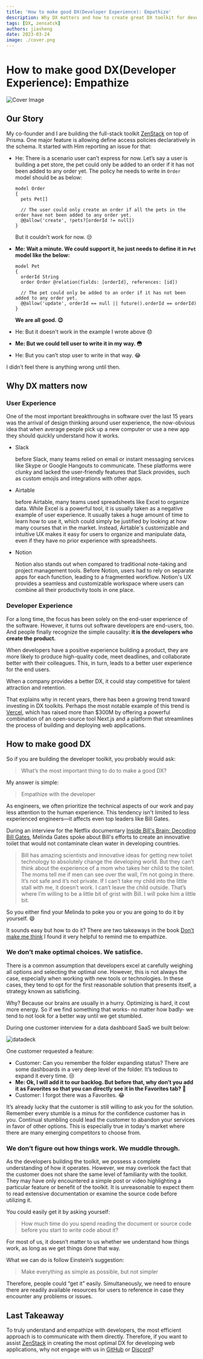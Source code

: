 ```yaml
---
title: 'How to make good DX(Developer Experience): Empathize'
description: Why DX matters and how to create great DX toolkit for developers.
tags: [DX, zensatck]
authors: jiasheng
date: 2023-03-24
image: ./cover.png
---
```


# How to make good DX(Developer Experience): Empathize

![Cover Image](cover.png)

## Our Story

My co-founder and I are building the full-stack toolkit [ZenStack](https://zenstack.dev) on top of Prisma. One major feature is allowing define access policies declaratively in the schema. It started with Him reporting an issue for that:

<!--truncate-->

-   He: There is a scenario user can’t express for now. Let’s say a user is building a pet store, the pet could only be added to an order if it has not been added to any order yet. The policy he needs to write in `Order` model should be as below:

    ```zmodel
    model Order
    {
      pets Pet[]

      // The user could only create an order if all the pets in the order have not been added to any order yet.
      @@allow('create', !pets?[orderId != null])
    }
    ```

    But it couldn’t work for now. 😒

-   **Me: Wait a minute. We could support it, he just needs to define it in `Pet` model like the below:**

    ```zmodel
    model Pet
    {
      orderId String
      order Order @relation(fields: [orderId], references: [id])

      // The pet could only be added to an order if it has not been added to any order yet.
      @@allow('update', orderId == null || future().orderId == orderId)
    }
    ```

    **We are all good. 😉**

-   He: But it doesn't work in the example I wrote above 😞

-   **Me: But we could tell user to write it in my way. 😳**

-   He: But you can’t stop user to write in that way. 😂

I didn’t feel there is anything wrong until then.

## Why DX matters now

### User Experience

One of the most important breakthroughs in software over the last 15 years was the arrival of design thinking around user experience, the now-obvious idea that when average people pick up a new computer or use a new app they should quickly understand how it works.

-   Slack

    before Slack, many teams relied on email or instant messaging services like Skype or Google Hangouts to communicate. These platforms were clunky and lacked the user-friendly features that Slack provides, such as custom emojis and integrations with other apps.

-   Airtable

    before Airtable, many teams used spreadsheets like Excel to organize data. While Excel is a powerful tool, it is usually taken as a negative example of user experience. It usually takes a huge amount of time to learn how to use it, which could simply be justified by looking at how many courses that in the market. Instead, Airtable's customizable and intuitive UX makes it easy for users to organize and manipulate data, even if they have no prior experience with spreadsheets.

-   Notion

    Notion also stands out when compared to traditional note-taking and project management tools. Before Notion, users had to rely on separate apps for each function, leading to a fragmented workflow. Notion's UX provides a seamless and customizable workspace where users can combine all their productivity tools in one place.

### Developer Experience

For a long time, the focus has been solely on the end-user experience of the software. However, it turns out software developers are end-users, too. And people finally recognize the simple causality: **it is the developers who create the product.**

When developers have a positive experience building a product, they are more likely to produce high-quality code, meet deadlines, and collaborate better with their colleagues. This, in turn, leads to a better user experience for the end users.

When a company provides a better DX, it could stay competitive for talent attraction and retention.

That explains why in recent years, there has been a growing trend toward investing in DX toolkits. Perhaps the most notable example of this trend is [Vercel](https://vercel.com/), which has raised more than $300M by offering a powerful combination of an open-source tool Next.js and a platform that streamlines the process of building and deploying web applications.

## How to make good DX

So if you are building the developer toolkit, you probably would ask:

> What’s the most important thing to do to make a good DX?

My answer is simple:

> Empathize with the developer

As engineers, we often prioritize the technical aspects of our work and pay less attention to the human experience. This tendency isn't limited to less experienced engineers—it affects even top leaders like Bill Gates.

During an interview for the Netflix documentary [Inside Bill's Brain: Decoding Bill Gates](https://www.netflix.com/gb/title/80184771), Melinda Gates spoke about Bill's efforts to create an innovative toilet that would not contaminate clean water in developing countries.

> Bill has amazing scientists and innovative ideas for getting new toilet technology to absolutely change the developing world. But they can’t think about the experience of a mom who takes her child to the toilet. The moms tell me if men can see over the wall, I’m not going in there. It’s not safe and it’s not private. If I can’t take my child into the little stall with me, it doesn’t work. I can’t leave the child outside. That’s where I’m willing to be a little bit of grist with Bill. I will poke him a little bit.

So you either find your Melinda to poke you or you are going to do it by yourself. 😄

It sounds easy but how to do it? There are two takeaways in the book [Don’t make me think](https://sensible.com/dont-make-me-think/) I found it very helpful to remind me to empathize.

### We don’t make optimal choices. We satisfice.

There is a common assumption that developers excel at carefully weighing all options and selecting the optimal one. However, this is not always the case, especially when working with new tools or technologies. In these cases, they tend to opt for the first reasonable solution that presents itself, a strategy known as satisficing.

Why? Because our brains are usually in a hurry. Optimizing is hard, it cost more energy. So if we find something that works- no matter how badly- we tend to not look for a better way until we get stumbled.

During one customer interview for a data dashboard SaaS we built below:

![datadeck](https://user-images.githubusercontent.com/16688722/227601364-c433d64f-1392-4ff0-8946-72d40577d497.png)

One customer requested a feature:

-   Customer: Can you remember the folder expanding status? There are some dashboards in a very deep level of the folder. It’s tedious to expand it every time. 😒
-   **Me: Ok, I will add it to our backlog. But before that, why don’t you add it as Favorites so that you can directly see it in the Favorites tab? 🤔**
-   Customer: I forgot there was a Favorites. 😂

It’s already lucky that the customer is still willing to ask you for the solution. Remember every stumble is a minus for the confidence customer has in you. Continual stumbling could lead the customer to abandon your services in favor of other options. This is especially true in today's market where there are many emerging competitors to choose from.

### We don’t figure out how things work. We muddle through.

As the developers building the toolkit, we possess a complete understanding of how it operates. However, we may overlook the fact that the customer does not share the same level of familiarity with the toolkit. They may have only encountered a simple post or video highlighting a particular feature or benefit of the toolkit. It is unreasonable to expect them to read extensive documentation or examine the source code before utilizing it.

You could easily get it by asking yourself:

> How much time do you spend reading the document or source code before you start to write code about it?

For most of us, it doesn’t matter to us whether we understand how things work, as long as we get things done that way.

What we can do is follow Einstein’s suggestion:

> Make everything as simple as possible, but not simpler

Therefore, people could “get it” easily. Simultaneously, we need to ensure there are readily available resources for users to reference in case they encounter any problems or issues.

## Last Takeaway

To truly understand and empathize with developers, the most efficient approach is to communicate with them directly. Therefore, if you want to assist [ZenStack](https://zenstack.dev) in creating the most optimal DX for developing web applications, why not engage with us in [GitHub](https://github.com/zenstackhq/zenstack) or [Discord](https://discord.gg/Ykhr738dUe)?
